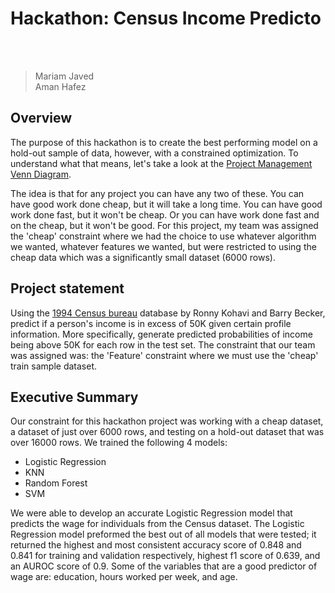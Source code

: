 # Hackathon: Census Income Predicto

<br>
<br>

> Mariam Javed <br>
> Aman Hafez <br> 

<a name="problem-statement"></a>
## Overview

The purpose of this hackathon is to create the best performing model on a hold-out sample of data, however, with a constrained optimization. To understand what that means, let's take a look at the [Project Management Venn Diagram](https://berkonomics.com/wp-content/uploads/2015/11/goodfastcheap1-1.png).

The idea is that for any project you can have any two of these. You can have good work done cheap, but it will take a long time. You can have good work done fast, but it won't be cheap. Or you can have work done fast and on the cheap, but it won't be good. For this project, my team was assigned the 'cheap' constraint where we had the choice to use whatever algorithm we wanted, whatever features we wanted, but were restricted to using the cheap data which was a significantly small dataset (6000 rows).


## Project statement

Using the [1994 Census bureau](https://archive.ics.uci.edu/ml/datasets/adult) database by Ronny Kohavi and Barry Becker, predict if a person's income is in excess of 50K given certain profile information. More specifically, generate predicted probabilities of income being above 50K for each row in the test set. The constraint that our team was assigned was: the 'Feature' constraint where we must use the 'cheap' train sample dataset.


## Executive Summary

Our constraint for this hackathon project was working with a cheap dataset, a dataset of just over 6000 rows, and testing on a hold-out dataset that was over 16000 rows. We trained the following 4 models:

- Logistic Regression
- KNN
- Random Forest
- SVM

We were able to develop an accurate Logistic Regression model that predicts the wage for individuals from the Census dataset. The Logistic Regression model preformed the best out of all models that were tested; it returned the highest and most consistent accuracy score of 0.848 and 0.841 for training and validation respectively, highest f1 score of 0.639, and an AUROC score of 0.9. Some of the variables that are a good predictor of wage are: education, hours worked per week, and age.






